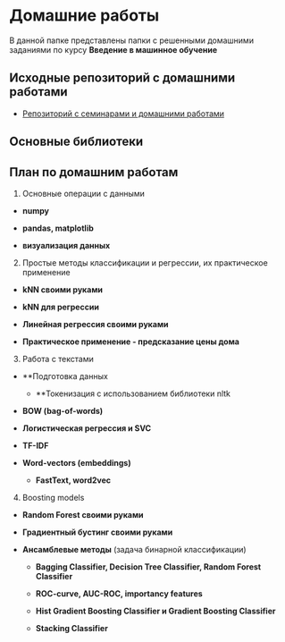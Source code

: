 # Домашние работы

В данной папке представлены папки с решенными домашними заданиями по курсу **Введение в машинное обучение**

## Исходные репозиторий c домашними работами

* [Репозиторий с семинарами и домашними работами](https://github.com/KovalevEvgeny/minor2020-iad4)

## Основные библиотеки


## План по домашним работам

1. Основные операции с данными

  - **numpy**
  
  - **pandas, matplotlib**
  
  - **визуализация данных**

2. Простые методы классификации и регрессии, их практическое применение
  
  - **kNN своими руками**
   
  - **kNN для регрессии**
   
  - **Линейная регрессия своими руками**
   
  - **Практическое применение - предсказание цены дома**

3. Работа с текстами

  - **Подготовка данных
    
    - **Токенизация с использованием библиотеки nltk
  
  - **BOW (bag-of-words)**
  
  - **Логистическая регрессия и SVC**
  
  - **TF-IDF**
  
  - **Word-vectors (embeddings)**
    
    - **FastText, word2vec**

4. Boosting models

  - **Random Forest своими руками**
  
  - **Градиентный бустинг своими руками**
  
  - **Ансамблевые методы** (задача бинарной классификации)
  
    - **Bagging Classifier, Decision Tree Classifier, Random Forest Classifier**
    
    - **ROC-curve, AUC-ROC, importancу features**
    
    - **Hist Gradient Boosting Classifier и Gradient Boosting Classifier**
    
    - **Stacking Classifier**
    
  
  

